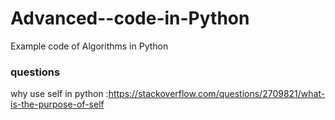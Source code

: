 # Advanced--code-in-Python
Example code of Algorithms in Python


### questions
why use self in python :https://stackoverflow.com/questions/2709821/what-is-the-purpose-of-self
